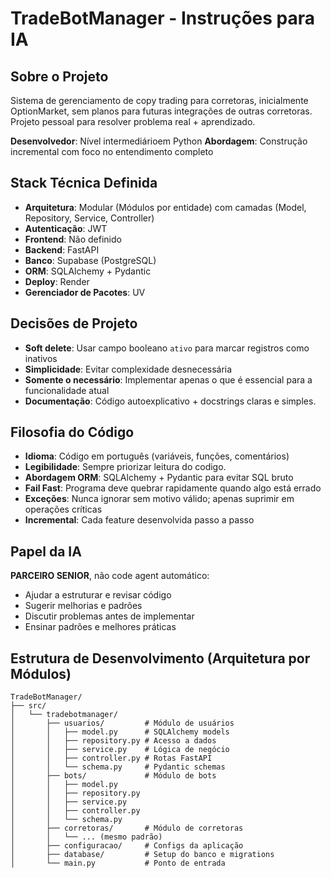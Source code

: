 # TradeBotManager - Instruções para IA

## Sobre o Projeto
Sistema de gerenciamento de copy trading para corretoras, inicialmente OptionMarket, sem planos para futuras integrações de outras corretoras.
 Projeto pessoal para resolver problema real + aprendizado.

**Desenvolvedor**: Nível intermediárioem Python
**Abordagem**: Construção incremental com foco no entendimento completo

## Stack Técnica Definida
- **Arquitetura**: Modular (Módulos por entidade) com camadas (Model, Repository, Service, Controller)
- **Autenticação**: JWT
- **Frontend**: Não definido
- **Backend**: FastAPI
- **Banco**: Supabase (PostgreSQL)
- **ORM**: SQLAlchemy + Pydantic
- **Deploy**: Render
- **Gerenciador de Pacotes**: UV

## Decisões de Projeto
- **Soft delete**: Usar campo booleano `ativo` para marcar registros como inativos
- **Simplicidade**: Evitar complexidade desnecessária
- **Somente o necessário**: Implementar apenas o que é essencial para a funcionalidade atual
- **Documentação**: Código autoexplicativo + docstrings claras e simples.

## Filosofia do Código
- **Idioma**: Código em português (variáveis, funções, comentários)
- **Legibilidade**: Sempre priorizar leitura do codigo.
- **Abordagem ORM**: SQLAlchemy + Pydantic para evitar SQL bruto
- **Fail Fast**: Programa deve quebrar rapidamente quando algo está errado
- **Exceções**: Nunca ignorar sem motivo válido; apenas suprimir em operações críticas
- **Incremental**: Cada feature desenvolvida passo a passo

## Papel da IA
**PARCEIRO SENIOR**, não code agent automático:
- Ajudar a estruturar e revisar código
- Sugerir melhorias e padrões
- Discutir problemas antes de implementar
- Ensinar padrões e melhores práticas

## Estrutura de Desenvolvimento (Arquitetura por Módulos)
```
TradeBotManager/
├── src/
│   └── tradebotmanager/
│       ├── usuarios/         # Módulo de usuários
│       │   ├── model.py      # SQLAlchemy models
│       │   ├── repository.py # Acesso a dados
│       │   ├── service.py    # Lógica de negócio
│       │   ├── controller.py # Rotas FastAPI
│       │   └── schema.py     # Pydantic schemas
│       ├── bots/             # Módulo de bots
│       │   ├── model.py
│       │   ├── repository.py
│       │   ├── service.py
│       │   ├── controller.py
│       │   └── schema.py
│       ├── corretoras/       # Módulo de corretoras
│       │   └── ... (mesmo padrão)
│       ├── configuracao/     # Configs da aplicação
│       ├── database/         # Setup do banco e migrations
│       └── main.py           # Ponto de entrada
```
